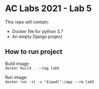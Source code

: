 # AC Labs 2021 - Lab 5

This repo will contain:
 - Docker file for python 3.7
 - An empty Django project

## How to run project

Build image:<br>
`docker build . --tag lab5`

Run image:<br>
`docker run -it -v "$(pwd)":/app --rm lab5`
